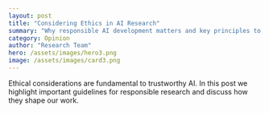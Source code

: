 ```yaml
---
layout: post
title: "Considering Ethics in AI Research"
summary: "Why responsible AI development matters and key principles to follow."
category: Opinion
author: "Research Team"
hero: /assets/images/hero3.png
image: /assets/images/card3.png
---
```


Ethical considerations are fundamental to trustworthy AI. In this post we highlight important guidelines for responsible research and discuss how they shape our work.
